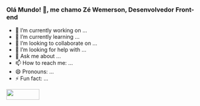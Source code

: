 ### Olá Mundo! 👋, me chamo Zé Wemerson, Desenvolvedor Front-end 



- 🔭 I’m currently working on ...
- 🌱 I’m currently learning ...
- 👯 I’m looking to collaborate on ...
- 🤔 I’m looking for help with ...
- 💬 Ask me about ...
- 📫 How to reach me: ...
- 😄 Pronouns: ...
- ⚡ Fun fact: ...

<a href="mailto:josepdrjw@gmaill.com">
<image src="https://i.imgur.com/hGVSWzr.png" x="9" y="7" width="87.25" height="28"/>
</a>  

